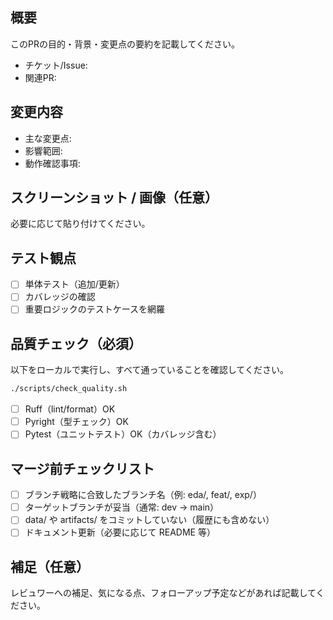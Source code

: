 ## 概要

このPRの目的・背景・変更点の要約を記載してください。

- チケット/Issue:
- 関連PR:

## 変更内容

- 主な変更点:
- 影響範囲:
- 動作確認事項:

## スクリーンショット / 画像（任意）

必要に応じて貼り付けてください。

## テスト観点

- [ ] 単体テスト（追加/更新）
- [ ] カバレッジの確認
- [ ] 重要ロジックのテストケースを網羅

## 品質チェック（必須）

以下をローカルで実行し、すべて通っていることを確認してください。

```bash
./scripts/check_quality.sh
```

- [ ] Ruff（lint/format）OK
- [ ] Pyright（型チェック）OK
- [ ] Pytest（ユニットテスト）OK（カバレッジ含む）

## マージ前チェックリスト

- [ ] ブランチ戦略に合致したブランチ名（例: eda/<topic>, feat/<feature>, exp/<model>）
- [ ] ターゲットブランチが妥当（通常: dev → main）
- [ ] data/ や artifacts/ をコミットしていない（履歴にも含めない）
- [ ] ドキュメント更新（必要に応じて README 等）

## 補足（任意）

レビュワーへの補足、気になる点、フォローアップ予定などがあれば記載してください。
